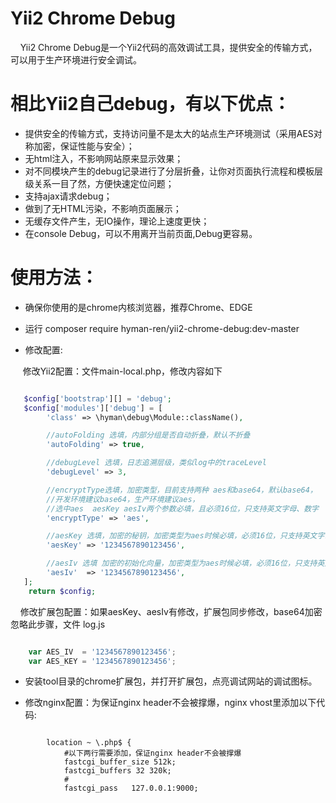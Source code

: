 # Yii2 Chrome Debug


&nbsp;&nbsp;&nbsp;&nbsp;Yii2 Chrome Debug是一个Yii2代码的高效调试工具，提供安全的传输方式，可以用于生产环境进行安全调试。 


# 相比Yii2自己debug，有以下优点：

* 提供安全的传输方式，支持访问量不是太大的站点生产环境测试（采用AES对称加密，保证性能与安全）；
* 无html注入，不影响网站原来显示效果；
* 对不同模块产生的debug记录进行了分层折叠，让你对页面执行流程和模板层级关系一目了然，方便快速定位问题；
* 支持ajax请求debug；
* 做到了无HTML污染，不影响页面展示；
* 无缓存文件产生，无IO操作，理论上速度更快；
* 在console Debug，可以不用离开当前页面,Debug更容易。


#  使用方法：

*  确保你使用的是chrome内核浏览器，推荐Chrome、EDGE

*  运行 composer require hyman-ren/yii2-chrome-debug:dev-master

*  修改配置:

&nbsp;&nbsp;&nbsp;&nbsp; 修改Yii2配置：文件main-local.php，修改内容如下

```php

   $config['bootstrap'][] = 'debug';
   $config['modules']['debug'] = [
        'class' => \hyman\debug\Module::className(),

        //autoFolding 选填，内部分组是否自动折叠，默认不折叠
        'autoFolding' => true,

        //debugLevel 选填，日志追溯层级，类似log中的traceLevel
        'debugLevel' => 3,

        //encryptType选填，加密类型，目前支持两种 aes和base64，默认base64，
        //开发环境建议base64，生产环境建议aes，
        //选中aes  aesKey aesIv两个参数必填，且必须16位，只支持英文字母、数字
        'encryptType' => 'aes',  

        //aesKey 选填，加密的秘钥，加密类型为aes时候必填，必须16位，只支持英文字母、数字，修改后需要同步修改扩展包中对应的值
        'aesKey' => '1234567890123456',

        //aesIv 选填 加密的初始化向量，加密类型为aes时候必填，必须16位，只支持英文字母、数字，修改后需要同步修改扩展包中对应的值
        'aesIv'  => '1234567890123456',
   ];
	return $config;

```


&nbsp;&nbsp;&nbsp;&nbsp;修改扩展包配置：如果aesKey、aesIv有修改，扩展包同步修改，base64加密忽略此步骤，文件 log.js

```javaScript

    var AES_IV  = '1234567890123456';
    var AES_KEY = '1234567890123456';

```

* 安装tool目录的chrome扩展包，并打开扩展包，点亮调试网站的调试图标。

* 修改nginx配置：为保证nginx header不会被撑爆，nginx vhost里添加以下代码:

```nginx

        location ~ \.php$ {
            #以下两行需要添加，保证nginx header不会被撑爆
            fastcgi_buffer_size 512k;
            fastcgi_buffers 32 320k;
			#
            fastcgi_pass   127.0.0.1:9000;

```



